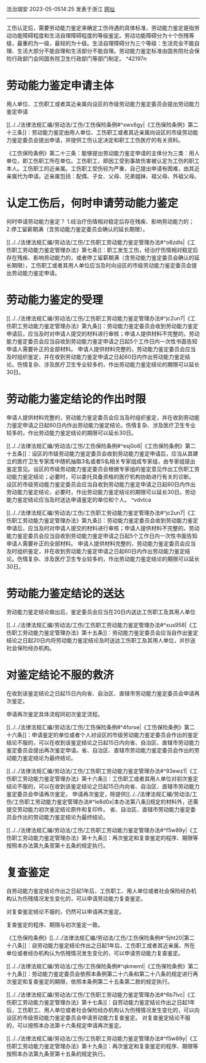 法治瑞安 2023-05-0514:25 发表于浙江
[网址](https://mp.weixin.qq.com/s/bz400Kc0_i0tMkUWl8jyxw)
___
工伤认定后，需要劳动能力鉴定来确定工伤待遇的具体标准，劳动能力鉴定是指劳动功能障碍程度和生活自理障碍程度的等级鉴定。劳动功能障碍分为十个伤残等级，最重的为一级，最轻的为十级。生活自理障碍分为三个等级：生活完全不能自理、生活大部分不能自理和生活部分不能自理。劳动能力鉴定标准由国务院社会保险行政部门会同国务院卫生行政部门等部门制定。 ^42197n
# 劳动能力鉴定申请主体
用人单位、工伤职工或者其近亲属向设区的市级劳动能力鉴定委员会提出劳动能力鉴定申请

[[../../法律法规汇编/劳动法/工伤/工伤保险条例#^xwx6gy|《工伤保险条例》第二十三条]]：劳动能力鉴定由用人单位、工伤职工或者其近亲属向设区的市级劳动能力鉴定委员会提出申请，并提供工伤认定决定和职工工伤医疗的有关资料。

《工伤保险条例》第二十三条：能够提出劳动能力鉴定申请的主体分为三类：用人单位，即工伤职工所在单位。工伤职工，即因工受到事故伤害被认定为工伤的职工本人。工伤职工的近亲属。工伤职工受伤较为严重，自己提出申请有困难，由其近亲属代为申请。近亲属包括：配偶、子女、父母、兄弟姐妹、祖父母、外祖父母。
# 认定工伤后，何时申请劳动能力鉴定
何时申请劳动能力鉴定？
1.经治疗伤情相对稳定后存在残疾、影响劳动能力的；
2.停工留薪期满（含劳动能力鉴定委员会确认的延长期限）。

[[../../法律法规汇编/劳动法/工伤/工伤职工劳动能力鉴定管理办法#^o8zdls|《工伤职工劳动能力鉴定管理办法》第七条]]：职工发生工伤，经治疗伤情相对稳定后存在残疾、影响劳动能力的，或者停工留薪期满（含劳动能力鉴定委员会确认的延长期限），工伤职工或者其用人单位应当及时向设区的市级劳动能力鉴定委员会提出劳动能力鉴定申请。
# 劳动能力鉴定的受理
[[../../法律法规汇编/劳动法/工伤/工伤职工劳动能力鉴定管理办法#^jc2un7|《工伤职工劳动能力鉴定管理办法》第九条]]：劳动能力鉴定委员会收到劳动能力鉴定申请后，应当及时对申请人提交的材料进行审核；申请人提供材料不完整的，劳动能力鉴定委员会应当自收到劳动能力鉴定申请之日起5个工作日内一次性书面告知申请人需要补正的全部材料。
申请人提供材料完整的，劳动能力鉴定委员会应当及时组织鉴定，并在收到劳动能力鉴定申请之日起60日内作出劳动能力鉴定结论。伤情复杂、涉及医疗卫生专业较多的，作出劳动能力鉴定结论的期限可以延长30日。
# 劳动能力鉴定结论的作出时限
申请人提供材料完整的，劳动能力鉴定委员会应当及时组织鉴定，并在收到劳动能力鉴定申请之日起60日内作出劳动能力鉴定结论。伤情复杂、涉及医疗卫生专业较多的，作出劳动能力鉴定结论的期限可以延长30日。

[[../../法律法规汇编/劳动法/工伤/工伤保险条例#^esj0o6|《工伤保险条例》第二十五条]]：设区的市级劳动能力鉴定委员会收到劳动能力鉴定申请后，应当从其建立的医疗卫生专家库中随机抽取3名或者5名相关专家组成专家组，由专家组提出鉴定意见。设区的市级劳动能力鉴定委员会根据专家组的鉴定意见作出工伤职工劳动能力鉴定结论；必要时，可以委托具备资格的医疗机构协助进行有关的诊断。
设区的市级劳动能力鉴定委员会应当自收到劳动能力鉴定申请之日起60日内作出劳动能力鉴定结论，必要时，作出劳动能力鉴定结论的期限可以延长30日。劳动能力鉴定结论应当及时送达申请鉴定的单位和个人。 ^vdvtca

[[../../法律法规汇编/劳动法/工伤/工伤职工劳动能力鉴定管理办法#^jc2un7|《工伤职工劳动能力鉴定管理办法》第九条]]：劳动能力鉴定委员会收到劳动能力鉴定申请后，应当及时对申请人提交的材料进行审核；申请人提供材料不完整的，劳动能力鉴定委员会应当自收到劳动能力鉴定申请之日起5个工作日内一次性书面告知申请人需要补正的全部材料。
申请人提供材料完整的，劳动能力鉴定委员会应当及时组织鉴定，并在收到劳动能力鉴定申请之日起60日内作出劳动能力鉴定结论。伤情复杂、涉及医疗卫生专业较多的，作出劳动能力鉴定结论的期限可以延长30日。
# 劳动能力鉴定结论的送达
劳动能力鉴定结论做出后，鉴定委员会应当在20日内送达工伤职工及其用人单位

[[../../法律法规汇编/劳动法/工伤/工伤职工劳动能力鉴定管理办法#^xus958|《工伤职工劳动能力鉴定管理办法》第十五条]]：劳动能力鉴定委员会应当自作出鉴定结论之日起20日内将劳动能力鉴定结论及时送达工伤职工及其用人单位，并抄送社会保险经办机构。
# 对鉴定结论不服的救济
在收到该鉴定结论之日起15日内向省、自治区、直辖市劳动能力鉴定委员会申请再次鉴定。

申请再次鉴定具体流程同初次鉴定流程。

[[../../法律法规汇编/劳动法/工伤/工伤保险条例#^4forse|《工伤保险条例》第二十六条]]：申请鉴定的单位或者个人对设区的市级劳动能力鉴定委员会作出的鉴定结论不服的，可以在收到该鉴定结论之日起15日内向省、自治区、直辖市劳动能力鉴定委员会提出再次鉴定申请。省、自治区、直辖市劳动能力鉴定委员会作出的劳动能力鉴定结论为最终结论。

[[../../法律法规汇编/劳动法/工伤/工伤职工劳动能力鉴定管理办法#^93ewz1|《工伤职工劳动能力鉴定管理办法》第十六条]]：工伤职工或者其用人单位对初次鉴定结论不服的，可以在收到该鉴定结论之日起15日内向省、自治区、直辖市劳动能力鉴定委员会申请再次鉴定。
申请再次鉴定，除提供[[../../法律法规汇编/劳动法/工伤/工伤职工劳动能力鉴定管理办法#^le8d0x|本办法第八条]]规定的材料外，还需提交劳动能力初次鉴定结论原件和复印件。
省、自治区、直辖市劳动能力鉴定委员会作出的劳动能力鉴定结论为最终结论。

[[../../法律法规汇编/劳动法/工伤/工伤职工劳动能力鉴定管理办法#^f5w89y|《工伤职工劳动能力鉴定管理办法》第十九条]]：再次鉴定和复查鉴定的程序、期限等按照本办法第九条至第十五条的规定执行。
# 复查鉴定
自劳动能力鉴定结论作出之日起1年后，工伤职工、用人单位或者社会保险经办机构认为伤残情况发生变化的，可以申请劳动能力复查鉴定。

对复查鉴定结论不服的，仍然可以申请再次鉴定。

复查鉴定的程序、期限与初次鉴定一致。

《工伤保险条例》[[../../法律法规汇编/劳动法/工伤/工伤保险条例#^5jht20|第二十八条]]：自劳动能力鉴定结论作出之日起1年后，工伤职工或者其近亲属、所在单位或者经办机构认为伤残情况发生变化的，可以申请劳动能力复查鉴定。

[[../../法律法规汇编/劳动法/工伤/工伤保险条例#^qkmeml|《工伤保险条例》第二十九条]]：劳动能力鉴定委员会依照本条例第二十六条和第二十八条的规定进行再次鉴定和复查鉴定的期限，依照本条例第二十五条第二款的规定执行。

[[../../法律法规汇编/劳动法/工伤/工伤职工劳动能力鉴定管理办法#^6b7lvc|《工伤职工劳动能力鉴定管理办法》第十七条]]：自劳动能力鉴定结论作出之日起1年后，工伤职工、用人单位或者社会保险经办机构认为伤残情况发生变化的，可以向设区的市级劳动能力鉴定委员会申请劳动能力复查鉴定。
对复查鉴定结论不服的，可以按照本办法第十六条规定申请再次鉴定。

[[../../法律法规汇编/劳动法/工伤/工伤职工劳动能力鉴定管理办法#^f5w89y|《工伤职工劳动能力鉴定管理办法》第十九条]]：再次鉴定和复查鉴定的程序、期限等按照本办法第九条至第十五条的规定执行。